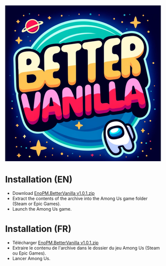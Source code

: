 ![Logo](https://github.com/EnoPM/EnoPM.BetterVanilla/blob/master/Images/BetterVanillaLogo.png)

# Installation (EN)
- Download [EnoPM.BetterVanilla v1.0.1.zip](https://github.com/EnoPM/EnoPM.BetterVanilla/releases/download/v1.0.1/EnoPM.BetterVanilla.v1.0.1.zip)
- Extract the contents of the archive into the Among Us game folder (Steam or Epic Games).
- Launch the Among Us game.

# Installation (FR)
- Télécharger [EnoPM.BetterVanilla v1.0.1.zip](https://github.com/EnoPM/EnoPM.BetterVanilla/releases/download/v1.0.1/EnoPM.BetterVanilla.v1.0.1.zip)
- Extraire le contenu de l'archive dans le dossier du jeu Among Us (Steam ou Epic Games).
- Lancer Among Us.
